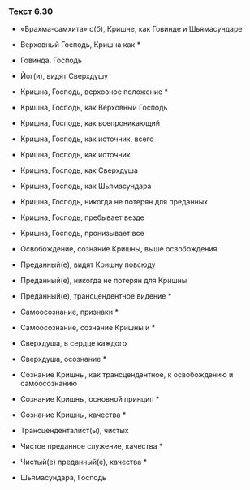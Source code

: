 ### Текст 6.30

- «Брахма-самхита» о(б), Кришне, как Говинде и Шьямасундаре

- Верховный Господь, Кришна как *

- Говинда, Господь

- Йог(и), видят Сверхдушу

- Кришна, Господь, верховное положение *

- Кришна, Господь, как Верховный Господь

- Кришна, Господь, как всепроникающий

- Кришна, Господь, как источник, всего

- Кришна, Господь, как источник

- Кришна, Господь, как Сверхдуша

- Кришна, Господь, как Шьямасундара

- Кришна, Господь, никогда не потерян для преданных

- Кришна, Господь, пребывает везде

- Кришна, Господь, пронизывает все

- Освобождение, сознание Кришны, выше освобождения

- Преданный(е), видят Кришну повсюду

- Преданный(е), никогда не потерян для Кришны

- Преданный(е), трансцендентное видение *

- Самоосознание, признаки *

- Самоосознание, сознание Кришны и *

- Сверхдуша, в сердце каждого

- Сверхдуша, осознание *

- Сознание Кришны, как трансцендентное, к освобождению и самоосознанию

- Сознание Кришны, основной принцип *

- Сознание Кришны, качества *

- Трансценденталист(ы), чистых

- Чистое преданное служение, качества *

- Чистый(е) преданный(е), качества *

- Шьямасундара, Господь
	
